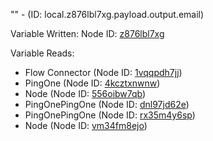 "" - (ID: local.z876lbl7xg.payload.output.email)

Variable Written:
Node ID: [z876lbl7xg](../nodes/z876lbl7xg.md)

Variable Reads:
* Flow Connector (Node ID: [1vqqpdh7jj](../nodes/1vqqpdh7jj.md))
* PingOne (Node ID: [4kcztxnwnw](../nodes/4kcztxnwnw.md))
* Node (Node ID: [556oibw7qb](../nodes/556oibw7qb.md))
* PingOnePingOne (Node ID: [dnl97jd62e](../nodes/dnl97jd62e.md))
* PingOnePingOne (Node ID: [rx35m4y6sp](../nodes/rx35m4y6sp.md))
* Node (Node ID: [vm34fm8ejo](../nodes/vm34fm8ejo.md))
